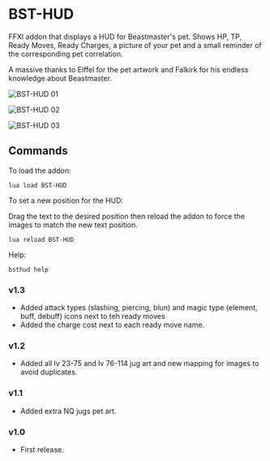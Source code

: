 # BST-HUD

FFXI addon that displays a HUD for Beastmaster's pet.
Shows HP, TP, Ready Moves, Ready Charges, a picture of your pet and a small reminder of the corresponding pet correlation. 


A massive thanks to Eiffel for the pet artwork and Falkirk for his endless knowledge about Beastmaster.  

![BST-HUD 01](https://i.imgur.com/Ut2FDHJ.jpeg)

![BST-HUD 02](https://i.imgur.com/ctbVxyM.jpeg)

![BST-HUD 03](https://i.imgur.com/Af7Nt8S.jpeg)

## Commands

To load the addon:
```
lua load BST-HUD
```

To set a new position for the HUD:

Drag the text to the desired position then reload the addon to force the images to match the new text position.
```
lua reload BST-HUD
```

Help:
```
bsthud help
```
### v1.3
* Added attack types (slashing, piercing, blun) and magic type (element, buff, debuff) icons next to teh ready moves
* Added the charge cost next to each ready move name.  

### v1.2
* Added all lv 23-75 and lv 76-114 jug art and new mapping for images to avoid duplicates.

### v1.1
* Added extra NQ jugs pet art.

### v1.0
* First release.
